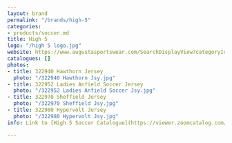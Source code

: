 ```yaml
---
layout: brand
permalink: "/brands/high-5"
categories:
- products/soccer.md
title: High 5
logo: "/high 5 logo.jpg"
website: https://www.augustasportswear.com/SearchDisplayView?categoryId=&beginIndex=0&pageSize=20&searchTerm=high+5#facet=brand:High%20Five
catalogues: []
photos:
- title: 322940 Hawthorn Jersey
  photo: "/322940 Hawthorn Jsy.jpg"
- title: 322952 Ladies Anfield Soccer Jersey
  photo: "/322952 Ladies Anfield Soccer Jsy.jpg"
- title: 322970 Sheffield Jersey
  photo: "/322970 Sheffield Jsy.jpg"
- title: 322980 Hypervolt Jersey
  photo: "/322980 Hypervolt Jsy.jpg"
info: Link to [High 5 Soccer Catalogue](https://viewer.zoomcatalog.com/augusta-sportswear-soccer-2020)

---
```


